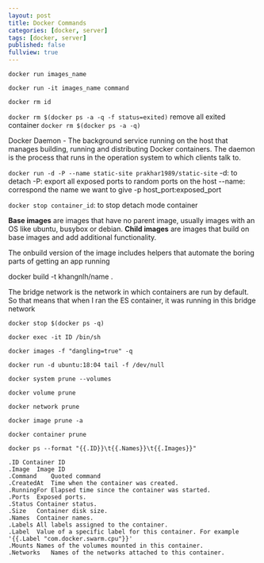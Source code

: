 ```yaml
---
layout: post
title: Docker Commands
categories: [docker, server]
tags: [docker, server]
published: false
fullview: true
---
```


`docker run images_name`

`docker run -it images_name command`

`docker rm id`

`docker rm $(docker ps -a -q -f status=exited)`  remove all exited container
`docker rm $(docker ps -a -q)`

Docker Daemon - The background service running on the host that manages building, running and distributing Docker containers. The daemon is the process that runs in the operation system to which clients talk to.

`docker run -d -P --name static-site prakhar1989/static-site`
-d: to detach
-P: export all exposed ports to random ports on the host
--name: correspond the name we want to give
-p host_port:exposed_port

`docker stop container_id`: to stop detach mode container

**Base images** are images that have no parent image, usually images with an OS like ubuntu, busybox or debian.
**Child images** are images that build on base images and add additional functionality.

The onbuild version of the image includes helpers that automate the boring parts of getting an app running

docker build -t khangnlh/name .

The bridge network is the network in which containers are run by default. So that means that when I ran the ES container, it was running in this bridge network

`docker stop $(docker ps -q)`

`docker exec -it ID /bin/sh`

`docker images -f "dangling=true" -q`

`docker run -d ubuntu:18:04 tail -f /dev/null`

`docker system prune --volumes`

`docker volume prune`

`docker network prune`

`docker image prune -a`

`docker container prune`

`docker ps --format "{{.ID}}\t{{.Names}}\t{{.Images}}"`

```
.ID	Container ID
.Image	Image ID
.Command	Quoted command
.CreatedAt	Time when the container was created.
.RunningFor	Elapsed time since the container was started.
.Ports	Exposed ports.
.Status	Container status.
.Size	Container disk size.
.Names	Container names.
.Labels	All labels assigned to the container.
.Label	Value of a specific label for this container. For example '{{.Label "com.docker.swarm.cpu"}}'
.Mounts	Names of the volumes mounted in this container.
.Networks	Names of the networks attached to this container.
```
